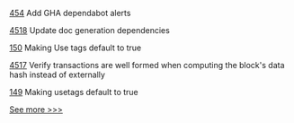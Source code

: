 
[454](https://github.com/hyperledger-labs/private-data-objects/pull/454) Add GHA dependabot alerts

[4518](https://github.com/hyperledger/fabric/pull/4518) Update doc generation dependencies

[150](https://github.com/hyperledger-labs/fabric-operator/pull/150) Making Use tags default to true

[4517](https://github.com/hyperledger/fabric/pull/4517) Verify transactions are well formed when computing the block's data hash instead of externally

[149](https://github.com/hyperledger-labs/fabric-operator/pull/149) Making usetags default to true


[See more >>>](https://start-here.hyperledger.org/pull-requests)
